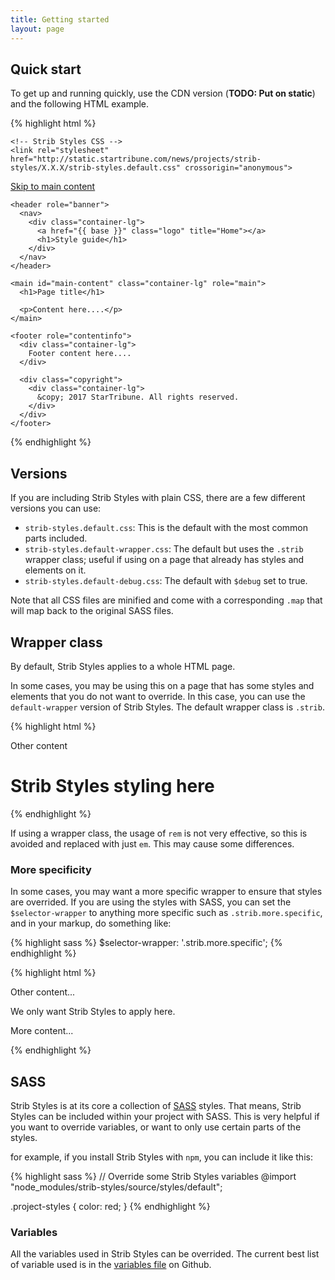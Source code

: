 ```yaml
---
title: Getting started
layout: page
---
```


## Quick start

To get up and running quickly, use the CDN version (**TODO: Put on static**) and the following HTML example.

{% highlight html %}
<!doctype html>
<html lang="en">
  <head>
    <title>Hello, world!</title>
    <!-- Required meta tags -->
    <meta charset="utf-8">
    <meta name="viewport" content="width=device-width, initial-scale=1, shrink-to-fit=no">

    <!-- Strib Styles CSS -->
    <link rel="stylesheet" href="http://static.startribune.com/news/projects/strib-styles/X.X.X/strib-styles.default.css" crossorigin="anonymous">
  </head>
  <body>
    <!-- boilerplate -->
    <a href="#main-content" class="to-main-content">Skip to main content</a>

    <header role="banner">
      <nav>
        <div class="container-lg">
          <a href="{{ base }}" class="logo" title="Home"></a>
          <h1>Style guide</h1>
        </div>
      </nav>
    </header>

    <main id="main-content" class="container-lg" role="main">
      <h1>Page title</h1>

      <p>Content here....</p>
    </main>

    <footer role="contentinfo">
      <div class="container-lg">
        Footer content here....
      </div>

      <div class="copyright">
        <div class="container-lg">
          &copy; 2017 StarTribune. All rights reserved.
        </div>
      </div>
    </footer>
  </body>
</html>
{% endhighlight %}

## Versions

If you are including Strib Styles with plain CSS, there are a few different versions you can use:

* `strib-styles.default.css`: This is the default with the most common parts included.
* `strib-styles.default-wrapper.css`: The default but uses the `.strib` wrapper class; useful if using on a page that already has styles and elements on it.
* `strib-styles.default-debug.css`: The default with `$debug` set to true.

Note that all CSS files are minified and come with a corresponding `.map` that will map back to the original SASS files.

## Wrapper class

By default, Strib Styles applies to a whole HTML page.

In some cases, you may be using this on a page that has some styles and elements that you do not want to override.  In this case, you can use the `default-wrapper` version of Strib Styles.  The default wrapper class is `.strib`.

{% highlight html %}
<div class="some-other-stuff">Other content</div>

<div class="strib">
  <h1>Strib Styles styling here</h1>
</div>
{% endhighlight %}

If using a wrapper class, the usage of `rem` is not very effective, so this is avoided and replaced with just `em`.  This may cause some differences.

### More specificity

In some cases, you may want a more specific wrapper to ensure that styles are overrided.  If you are using the styles with SASS, you can set the `$selector-wrapper` to anything more specific such as `.strib.more.specific`, and in your markup, do something like:

{% highlight sass %}
$selector-wrapper: '.strib.more.specific';
{% endhighlight %}

{% highlight html %}
<p>Other content...</p>

<div class="strib more specific">
  We only want Strib Styles to apply here.
</div>

<p>More content...</p>
{% endhighlight %}

## SASS

Strib Styles is at its core a collection of [SASS](http://sass-lang.com/) styles.  That means, Strib Styles can be included within your project with SASS.  This is very helpful if you want to override variables, or want to only use certain parts of the styles.

for example, if you install Strib Styles with `npm`, you can include it like this:

{% highlight sass %}
// Override some Strib Styles variables
@import "node_modules/strib-styles/source/styles/default";

.project-styles {
  color: red;
}
{% endhighlight %}

### Variables

All the variables used in Strib Styles can be overrided.  The current best list of variable used is in the [variables file](https://github.com/striblab/strib-styles/blob/master/source/styles/_variables.scss) on Github.
